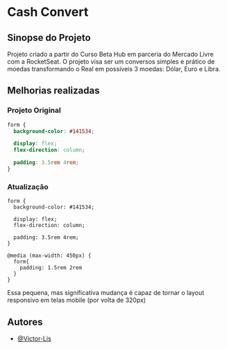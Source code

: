 # Cash Convert 

## Sinopse do Projeto
Projeto criado a partir do Curso Beta Hub em parceria do Mercado Livre com a RocketSeat.
O projeto visa ser um conversos simples e prático de moedas transformando o Real em possíveis 3 moedas: Dólar, Euro e Libra.

## Melhorias realizadas
### Projeto Original
```css
form {
  background-color: #141534;

  display: flex;
  flex-direction: column;

  padding: 3.5rem 4rem;
}
```

### Atualização
```
form {
  background-color: #141534;

  display: flex;
  flex-direction: column;

  padding: 3.5rem 4rem;
}

@media (max-width: 450px) {
  form{
    padding: 1.5rem 2rem
  }
}
```

Essa pequena, mas significativa mudança é capaz de tornar o layout responsivo em telas mobile (por volta de 320px)

## Autores
- [@Victor-Lis](https://www.linkedin.com/in/victor-lis-bronzo)
